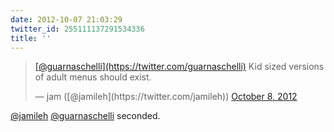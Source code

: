 ```yaml
---
date: 2012-10-07 21:03:29
twitter_id: 255111137291534336
title: ''
---
```


<blockquote class="twitter-tweet"><p lang="en" dir="ltr"><a href="https://twitter.com/guarnaschelli?ref_src=twsrc%5Etfw">[@guarnaschelli](https://twitter.com/guarnaschelli)</a> Kid sized versions of adult menus should exist.</p>&mdash; jam ([@jamileh](https://twitter.com/jamileh)) <a href="https://twitter.com/jamileh/status/255098752602353664?ref_src=twsrc%5Etfw">October 8, 2012</a></blockquote>
<script async src="https://platform.twitter.com/widgets.js" charset="utf-8"></script>

[@jamileh](https://twitter.com/jamileh) [@guarnaschelli](https://twitter.com/guarnaschelli) seconded.
